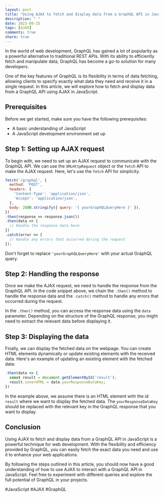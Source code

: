 ```yaml
---
layout: post
title: "Using AJAX to fetch and display data from a GraphQL API in JavaScript"
description: " "
date: 2023-09-15
tags: [AJAX]
comments: true
share: true
---
```


In the world of web development, GraphQL has gained a lot of popularity as a powerful alternative to traditional REST APIs. With its ability to efficiently fetch and manipulate data, GraphQL has become a go-to solution for many developers. 

One of the key features of GraphQL is its flexibility in terms of data fetching, allowing clients to specify exactly what data they need and receive it in a single request. In this article, we will explore how to fetch and display data from a GraphQL API using AJAX in JavaScript.

## Prerequisites
Before we get started, make sure you have the following prerequisites:
- A basic understanding of JavaScript
- A JavaScript development environment set up

## Step 1: Setting up AJAX request
To begin with, we need to set up an AJAX request to communicate with the GraphQL API. We can use the `XMLHttpRequest` object or the `fetch` API to make the AJAX request. Here, let's use the `fetch` API for simplicity.

```javascript
fetch('/graphql', {
  method: 'POST',
  headers: {
    'Content-Type': 'application/json',
    'Accept': 'application/json',
  },
  body: JSON.stringify({ query: '{ yourGraphQLQueryHere }' }),
})
.then(response => response.json())
.then(data => {
  // Handle the response data here
})
.catch(error => {
  // Handle any errors that occurred during the request
});
```
Don't forget to replace `'yourGraphQLQueryHere'` with your actual GraphQL query.

## Step 2: Handling the response
Once we make the AJAX request, we need to handle the response from the GraphQL API. In the code snippet above, we chain the `.then()` method to handle the response data and the `.catch()` method to handle any errors that occurred during the request.

In the `.then()` method, you can access the response data using the `data` parameter. Depending on the structure of the GraphQL response, you might need to extract the relevant data before displaying it.

## Step 3: Displaying the data
Finally, we can display the fetched data on the webpage. You can create HTML elements dynamically or update existing elements with the received data. Here's an example of updating an existing element with the fetched data:

```javascript
.then(data => {
  const result = document.getElementById('result');
  result.innerHTML = data.yourResponseDataKey;
})
```

In the example above, we assume there is an HTML element with the id `result` where we want to display the fetched data. The `yourResponseDataKey` should be replaced with the relevant key in the GraphQL response that you want to display.

## Conclusion
Using AJAX to fetch and display data from a GraphQL API in JavaScript is a powerful technique for web development. With the flexibility and efficiency provided by GraphQL, you can easily fetch the exact data you need and use it to enhance your web applications.

By following the steps outlined in this article, you should now have a good understanding of how to use AJAX to interact with a GraphQL API in JavaScript. Feel free to experiment with different queries and explore the full potential of GraphQL in your projects.

#JavaScript #AJAX #GraphQL